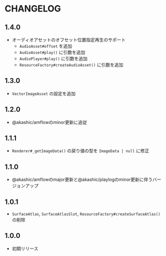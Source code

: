 # CHANGELOG

## 1.4.0
* オーディオアセットのオフセット位置指定再生のサポート
  * `AudioAsset#offset` を追加
  * `AudioAsset#play()` に引数を追加
  * `AudioPlayer#play()` に引数を追加
  * `ResourceFactory#createAudioAsset()` に引数を追加

## 1.3.0
* `VectorImageAsset` の設定を追加

## 1.2.0
* @akashic/amflowのminor更新に追従

## 1.1.1
* `Renderer#_getImageData()` の戻り値の型を `ImageData | null` に修正

## 1.1.0
* @akashic/amflowのmajor更新と@akashic/playlogのminor更新に伴うバージョンアップ

## 1.0.1
* `SurfaceAtlas`, `SurfaceAtlasSlot`, `ResourceFactory#createSurfaceAtlas()` の削除

## 1.0.0
* 初期リリース
